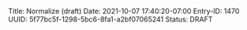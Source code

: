 Title: Normalize (draft)
Date: 2021-10-07 17:40:20-07:00
Entry-ID: 1470
UUID: 5f77bc5f-1298-5bc6-8fa1-a2bf07065241
Status: DRAFT
